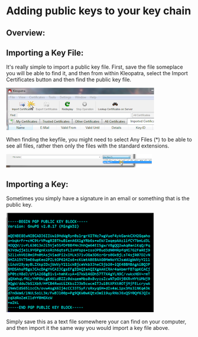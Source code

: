 # Adding public keys to your key chain

## Overview:

## Importing a Key File:
It's really simple to import a public key file.  First, save the file someplace you will be able to find it, and then from within Kleopatra, select the Import Certificates button and then find the public key file. 

<img src="../img/k9.png">

When finding the keyfile, you might need to select Any Files (*) to be able to see all files, rather then only the files with the standard extensions. 

<img src="../img/k11.png">

## Importing a Key:
Sometimes you simply have a signature in an email or something that is the public key. 

<img src="../img/k10.png">

Simply save this as a text file somewhere your can find on your computer, and then import it the same way you would import a key file above. 
